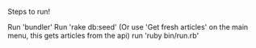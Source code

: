 Steps to run!

Run 'bundler'
Run 'rake db:seed' (Or use 'Get fresh articles' on the main menu, this gets articles from the api)
run 'ruby bin/run.rb'